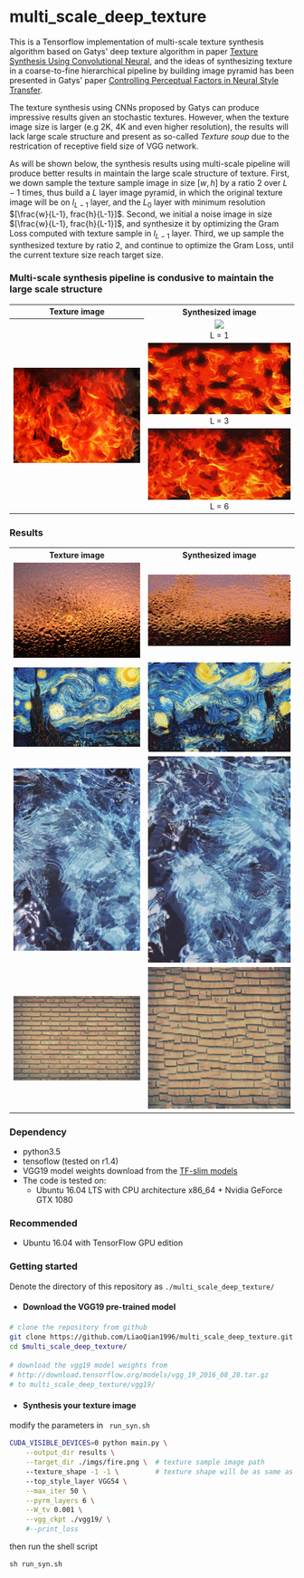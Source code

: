 # multi_scale_deep_texture

This is a Tensorflow implementation of multi-scale  texture synthesis algorithm based on Gatys' deep texture algorithm in paper  [Texture Synthesis Using Convolutional Neural](http://papers.nips.cc/paper/5633-texture-synthesis-using-convolutional-neural-networks.pdf), and the ideas of synthesizing texture in a coarse-to-fine hierarchical pipeline by building image pyramid has been presented in Gatys' paper  [Controlling Perceptual Factors in Neural Style Transfer](http://openaccess.thecvf.com/content_cvpr_2017/html/Gatys_Controlling_Perceptual_Factors_CVPR_2017_paper.html).

The texture synthesis using CNNs proposed by Gatys can produce impressive results given an stochastic textures. However, when the texture image size is larger (e.g 2K, 4K and even higher resolution), the results will lack large scale structure and present as so-called _Texture soup_ due to the restrication of  receptive field size of VGG network. 

As will be shown below, the synthesis results using multi-scale pipeline will produce better results in maintain the large scale structure of texture. First, we down sample the texture sample image in size $[w,h]$ by a ratio 2 over $L-1$ times, thus build a $L$ layer image pyramid, in which the original texture image will be on $l_{L-1}$ layer, and the $L_0$ layer with minimum resolution $[\frac{w}{L-1}, frac{h}{L-1}]$. Second, we initial a noise image in size $[\frac{w}{L-1}, frac{h}{L-1}]$, and synthesize it by optimizing the Gram Loss computed with  texture sample in $l_{L-1}$ layer. Third, we up sample the synthesized texture by ratio 2, and continue to optimize the Gram Loss, until the current texture size reach target size.   

### Multi-scale synthesis pipeline is condusive to maintain the large scale structure

<table>
	<tr>
		<th><center> Texture image </center></th>
		<th><center> Synthesized image </center></th>
	</tr>
	<tr>
		<th rowspan='3' align="middle">
			<center><img src = "./imgs/fire.png"></center>
		</th>
        <td align = "middle">
			<center><img src = "./results/fire_1_1024_2048_101.0.png" weight = '40px'></center>
            <center>L = 1</center>
		</td>
	</tr>
	<tr>
        <td align = "middle">
			<center><img src = "./results/fire_3_1024_2048_136.5.png" weight = '40px'></center>
            <center>L = 3</center>
		</td>
	</tr>
	<tr>
        <td align = "middle">
			<center><img src = "./results/fire_6_1024_2048_147.9.png" weight = '100px'></center>
            <center>L = 6</center>
		</td>
	</tr>
</table>



### Results

<table>
	<tr>
		<th><center> Texture image </center></th>
		<th><center> Synthesized image </center></th>
	</tr>
	<tr>
		<td>
			<center><img src = "./imgs/glass.png"></center>
		</td>
        <td>
			<center><img src = "./results/glass_6_1024_2048_150.0.png"></center>
		</td>
	</tr>
	<tr>
		<td>
			<center><img src = "./imgs/starry-night.png"></center>
		</td>
        <td>
			<center><img src = "./results/starry-night_5_640_1024_48.6.png"></center>
		</td>
	</tr>
	<tr>
		<td>
			<center><img src = "./imgs/water2.png"></center>
		</td>
        <td>
			<center><img src = "./results/water2_5_1296_896_82.1.png"></center>
		</td>
	</tr>
	<tr>
		<td>
			<center><img src = "./imgs/wall.png"></center>
		</td>
        <td>
			<center><img src = "./results/wall_6_1024_2048_144.0.png" height = '250px'></center>
		</td>
	</tr>
</table>


### Dependency
* python3.5
* tensoflow (tested on r1.4)
* VGG19 model weights download from the [TF-slim models](http://download.tensorflow.org/models/vgg_19_2016_08_28.tar.gz) 
* The code is tested on:
	* Ubuntu 16.04 LTS with CPU architecture x86_64 + Nvidia GeForce GTX 1080

### Recommended
* Ubuntu 16.04 with TensorFlow GPU edition

### Getting started 
Denote the directory of this repository as ```./multi_scale_deep_texture/``` 

* #### Download the VGG19 pre-trained model

```bash
# clone the repository from github
git clone https://github.com/LiaoQian1996/multi_scale_deep_texture.git
cd $multi_scale_deep_texture/

# download the vgg19 model weights from 
# http://download.tensorflow.org/models/vgg_19_2016_08_28.tar.gz
# to multi_scale_deep_texture/vgg19/
```
* #### Synthesis your texture image

modify the parameters in ``` run_syn.sh``` 

```bash
CUDA_VISIBLE_DEVICES=0 python main.py \
    --output_dir results \
    --target_dir ./imgs/fire.png \  # texture sample image path
    --texture_shape -1 -1 \         # texture shape will be as same as the sample image if [-1,- 1]
    --top_style_layer VGG54 \
    --max_iter 50 \
    --pyrm_layers 6 \
    --W_tv 0.001 \
    --vgg_ckpt ./vgg19/ \
    #--print_loss 
```
then run the shell script
```
sh run_syn.sh
```

